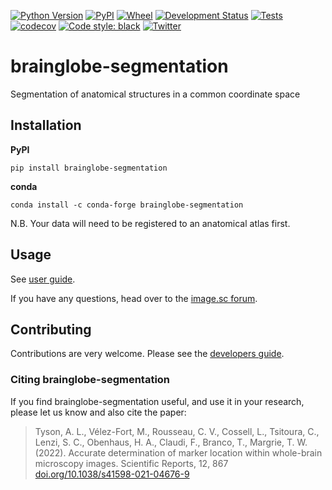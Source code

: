 [![Python Version](https://img.shields.io/pypi/pyversions/brainglobe-segmentation.svg)](https://pypi.org/project/brainglobe-segmentation)
[![PyPI](https://img.shields.io/pypi/v/brainglobe-segmentation.svg)](https://pypi.org/project/brainglobe-segmentation)
[![Wheel](https://img.shields.io/pypi/wheel/brainglobe-segmentation.svg)](https://pypi.org/project/brainglobe-segmentation)
[![Development Status](https://img.shields.io/pypi/status/brainglobe-segmentation.svg)](https://github.com/brainglobe/brainglobe-segmentation)
[![Tests](https://img.shields.io/github/actions/workflow/status/brainglobe/brainglobe-segmentation/test_and_deploy.yml?branch=main)](https://github.com/brainglobe/brainglobe-segmentation/actions)
[![codecov](https://codecov.io/gh/brainglobe/brainglobe-segmentation/graph/badge.svg?token=WP9KTPZE5R)](https://codecov.io/gh/brainglobe/brainglobe-segmentation)
[![Code style: black](https://img.shields.io/badge/code%20style-black-000000.svg)](https://github.com/python/black)
[![Twitter](https://img.shields.io/twitter/follow/brain_globe?style=social)](https://twitter.com/brain_globe)

# brainglobe-segmentation

Segmentation of anatomical structures in a common coordinate space

## Installation
**PyPI**
```
pip install brainglobe-segmentation
```

**conda**
```
conda install -c conda-forge brainglobe-segmentation
```

N.B. Your data will need to be registered to an anatomical atlas first.
## Usage

See [user guide](https://brainglobe.info/documentation/brainglobe-segmentation/index.html).

If you have any questions, head over to the [image.sc forum](https://forum.image.sc/tag/brainglobe).

## Contributing

Contributions are very welcome. Please see the [developers guide](https://brainglobe.info/community/developers/index.html).

### Citing brainglobe-segmentation

If you find brainglobe-segmentation useful, and use it in your research, please let us know and also cite the paper:

> Tyson, A. L., V&eacute;lez-Fort, M.,  Rousseau, C. V., Cossell, L., Tsitoura, C., Lenzi, S. C., Obenhaus, H. A., Claudi, F., Branco, T.,  Margrie, T. W. (2022). Accurate determination of marker location within whole-brain microscopy images. Scientific Reports, 12, 867 [doi.org/10.1038/s41598-021-04676-9](https://doi.org/10.1038/s41598-021-04676-9)
